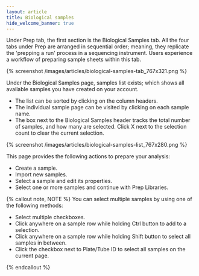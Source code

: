```yaml
---
layout: article
title: Biological samples
hide_welcome_banner: true
---
```


Under Prep tab, the first section is the Biological Samples tab. All the four tabs under Prep are arranged in sequential order; meaning, they replicate the 'prepping a run' process in a sequencing instrument. Users experience a workflow of preparing sample sheets within this tab.

{% screenshot /images/articles/biological-samples-tab_767x321.png %}

Under the Biological Samples page, samples list exists; which shows all available samples you have created on your account. 

- The list can be sorted by clicking on the column headers.
- The individual sample page can be visited by clicking on each sample name.
- The box next to the Biological Samples header tracks the total number of samples, and how many are selected. Click X next to the selection count to clear the current selection. 

{% screenshot /images/articles/biological-samples-list_767x280.png %}  

This page provides the following actions to prepare your analysis:

- Create a sample.
- Import new samples.
- Select a sample and edit its properties.
- Select one or more samples and continue with Prep Libraries.

{% callout note, NOTE %}
You can select multiple samples by using one of the following methods:

- Select multiple checkboxes.
- Click anywhere on a sample row while holding Ctrl button to add to a selection.
- Click anywhere on a sample row while holding Shift button to select all samples in between.
- Click the checkbox next to Plate/Tube ID to select all samples on the current page.

{% endcallout %}
